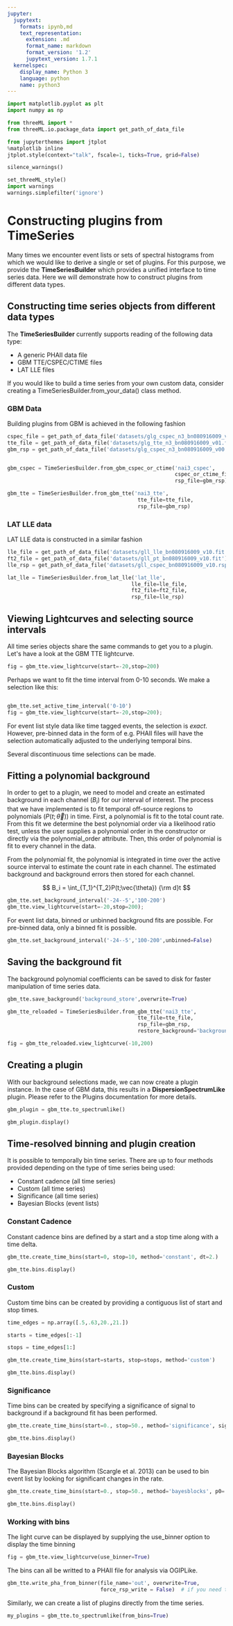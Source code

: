 ```yaml
---
jupyter:
  jupytext:
    formats: ipynb,md
    text_representation:
      extension: .md
      format_name: markdown
      format_version: '1.2'
      jupytext_version: 1.7.1
  kernelspec:
    display_name: Python 3
    language: python
    name: python3
---
```


```python
import matplotlib.pyplot as plt
import numpy as np

from threeML import *
from threeML.io.package_data import get_path_of_data_file
```

```python nbsphinx="hidden"
from jupyterthemes import jtplot
%matplotlib inline
jtplot.style(context="talk", fscale=1, ticks=True, grid=False)

silence_warnings()

set_threeML_style()
import warnings
warnings.simplefilter('ignore')
```

# Constructing plugins from TimeSeries

Many times we encounter event lists or sets of spectral histograms from which we would like to derive a single or set of plugins. For this purpose, we provide the **TimeSeriesBuilder** which provides a unified interface to time series data. Here we will demonstrate how to construct plugins from different data types.

## Constructing time series objects from different data types

The **TimeSeriesBuilder** currently supports reading of the following data type:
* A generic PHAII data file
* GBM TTE/CSPEC/CTIME files
* LAT LLE files

If you would like to build a time series from your own custom data, consider creating a TimeSeriesBuilder.from_your_data() class method.

### GBM Data 

Building plugins from GBM is achieved in the following fashion

```python
cspec_file = get_path_of_data_file('datasets/glg_cspec_n3_bn080916009_v01.pha')
tte_file = get_path_of_data_file('datasets/glg_tte_n3_bn080916009_v01.fit.gz')
gbm_rsp = get_path_of_data_file('datasets/glg_cspec_n3_bn080916009_v00.rsp2')


gbm_cspec = TimeSeriesBuilder.from_gbm_cspec_or_ctime('nai3_cspec',
                                                      cspec_or_ctime_file=cspec_file,
                                                      rsp_file=gbm_rsp)

gbm_tte = TimeSeriesBuilder.from_gbm_tte('nai3_tte',
                                          tte_file=tte_file,
                                          rsp_file=gbm_rsp)
```

### LAT LLE data

LAT LLE data is constructed in a similar fashion

```python
lle_file = get_path_of_data_file('datasets/gll_lle_bn080916009_v10.fit')
ft2_file = get_path_of_data_file('datasets/gll_pt_bn080916009_v10.fit')
lle_rsp = get_path_of_data_file('datasets/gll_cspec_bn080916009_v10.rsp')

lat_lle = TimeSeriesBuilder.from_lat_lle('lat_lle',
                                        lle_file=lle_file,
                                        ft2_file=ft2_file,
                                        rsp_file=lle_rsp)
```

## Viewing Lightcurves and selecting source intervals

All time series objects share the same commands to get you to a plugin. 
Let's have a look at the GBM TTE lightcurve.

```python
fig = gbm_tte.view_lightcurve(start=-20,stop=200)
```

Perhaps we want to fit the time interval from 0-10 seconds. We make a selection like this:

```python

gbm_tte.set_active_time_interval('0-10')
fig = gbm_tte.view_lightcurve(start=-20,stop=200);
```

For event list style data like time tagged events, the selection is *exact*. However, pre-binned data in the form of e.g. PHAII files will have the selection automatically adjusted to the underlying temporal bins.

Several discontinuous time selections can be made.

## Fitting a polynomial background

In order to get to a plugin, we need to model and create an estimated background in each channel ($B_i$) for our interval of interest. The process that we have implemented is to fit temporal off-source regions to polynomials ($P(t;\vec{\theta})$) in time. First, a polynomial is fit to the total count rate. From this fit we determine the best polynomial order via a likelihood ratio test, unless the user supplies a polynomial order in the constructor or directly via the polynomial_order attribute. Then, this order of polynomial is fit to every channel in the data.

From the polynomial fit, the polynomial is integrated in time over the active source interval to estimate the count rate in each channel. The estimated background and background errors then stored for each channel.

$$ B_i = \int_{T_1}^{T_2}P(t;\vec{\theta}) {\rm d}t $$


```python
gbm_tte.set_background_interval('-24--5','100-200')
gbm_tte.view_lightcurve(start=-20,stop=200);
```

For event list data, binned or unbinned background fits are possible. For pre-binned data, only a binned fit is possible. 

```python
gbm_tte.set_background_interval('-24--5','100-200',unbinned=False)
```

## Saving the background fit

The background polynomial coefficients can be saved to disk for faster manipulation of time series data.


```python
gbm_tte.save_background('background_store',overwrite=True)
```

```python
gbm_tte_reloaded = TimeSeriesBuilder.from_gbm_tte('nai3_tte',
                                          tte_file=tte_file,
                                          rsp_file=gbm_rsp,
                                          restore_background='background_store.h5')
```

```python
fig = gbm_tte_reloaded.view_lightcurve(-10,200)
```

## Creating a plugin

With our background selections made, we can now create a plugin instance. In the case of GBM data, this results in a **DispersionSpectrumLike**
plugin. Please refer to the Plugins documentation for more details.

```python
gbm_plugin = gbm_tte.to_spectrumlike()
```

```python
gbm_plugin.display()
```

## Time-resolved binning and plugin creation

It is possible to temporally bin time series. There are up to four methods provided depending on the type of time series being used:

* Constant cadence (all time series)
* Custom (all time series)
* Significance (all time series)
* Bayesian Blocks (event lists)


### Constant Cadence

Constant cadence bins are defined by a start and a stop time along with a time delta.


```python
gbm_tte.create_time_bins(start=0, stop=10, method='constant', dt=2.)
```

```python
gbm_tte.bins.display()
```

### Custom

Custom time bins can be created by providing a contiguous list of start and stop times.



```python
time_edges = np.array([.5,.63,20.,21.])

starts = time_edges[:-1]

stops = time_edges[1:]

gbm_tte.create_time_bins(start=starts, stop=stops, method='custom')
```

```python
gbm_tte.bins.display()
```

### Significance

Time bins can be created by specifying a significance of signal to background if a background fit has been performed.

```python
gbm_tte.create_time_bins(start=0., stop=50., method='significance', sigma=25)
```

```python
gbm_tte.bins.display()
```

### Bayesian Blocks

The Bayesian Blocks algorithm (Scargle et al. 2013) can be used to bin event list by looking for significant changes in the rate. 


```python
gbm_tte.create_time_bins(start=0., stop=50., method='bayesblocks', p0=.01, use_background=True)
```

```python
gbm_tte.bins.display()
```

### Working with bins

The light curve can be displayed by supplying the use_binner option to display the time binning


```python
fig = gbm_tte.view_lightcurve(use_binner=True)
```

The bins can all be writted to a PHAII file for analysis via OGIPLike.

```python
gbm_tte.write_pha_from_binner(file_name='out', overwrite=True,
                              force_rsp_write = False)  # if you need to write the RSP to a file. We try to choose the best option for you.
```

Similarly, we can create a list of plugins directly from the time series.

```python
my_plugins = gbm_tte.to_spectrumlike(from_bins=True)
```

```python

```
